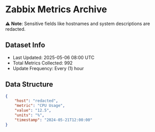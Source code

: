 # Zabbix Metrics Archive

⚠️ **Note**: Sensitive fields like hostnames and system descriptions are redacted.

## Dataset Info
- Last Updated: 2025-05-06 08:00 UTC
- Total Metrics Collected: 992
- Update Frequency: Every (1) hour

## Data Structure
```json
{
    "host": "redacted",
    "metric": "CPU Usage",
    "value": "12.5",
    "units": "%",
    "timestamp": "2024-05-21T12:00:00"
}
```
